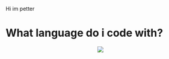Hi im petter

<h1>What language do i code with?</h1>
<p align="center">
  <a href="https://skillicons.dev">
    <img src="https://skillicons.dev/icons?i=js,ts,nodejs" />
  </a>
</p>
